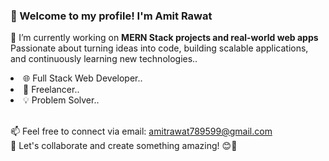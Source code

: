 <h3 class="font-bold text-xl font-sans uppercase tracking-wide leading-snug">
  👋 Welcome to my profile! I'm Amit Rawat
</h3>

<p>
  🔭 I’m currently working on <strong>MERN Stack projects and real-world web apps</strong><br/>
  Passionate about turning ideas into code, building scalable applications, and continuously learning new technologies..
</p>

<li>🌐 Full Stack Web Developer..</li>
<li>💼 Freelancer..</li>
<li>💡 Problem Solver..</li>
<br/>
<p>
  📫 Feel free to connect via email: <a href="mailto:amitrawat789599@gmail.com">amitrawat789599@gmail.com</a><br/>
  🤝 Let's collaborate and create something amazing! 😊🚀
</p>

